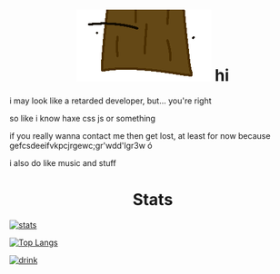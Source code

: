 
<h1 align="center">
<img src=";lank.gif"/>
hi
</h1>

i may look like a retarded developer, but... you're right

so like i know haxe css js or something

if you really wanna contact me then get lost, at least for now because gefcsdeeifvkpcjrgewc;gr'wdd'lgr3w ó

i also do like music and stuff

<h1 align="center">Stats</h1>

[![stats](https://github-readme-stats.vercel.app/api?username=ThePlank&theme=gruvbox)](https://github.com/anuraghazra/github-readme-stats)

[![Top Langs](https://github-readme-stats.vercel.app/api/top-langs/?username=ThePlank&layout=compact&theme=gruvbox)](https://github.com/anuraghazra/github-readme-stats)

[![drink](https://img.shields.io/static/v1?label=purple&message=is%20my%20favroute%20drink&color=purple)](https://www.youtube.com/watch?v=5OdGJ4-BbHc)

